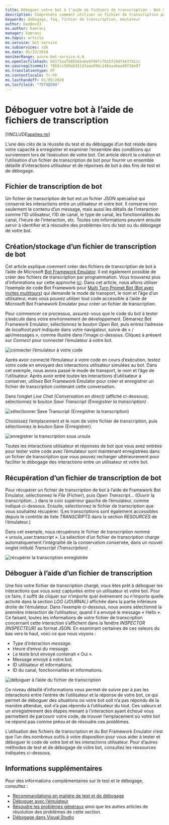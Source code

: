 ```yaml
---
title: Déboguer votre bot à l’aide de fichiers de transcription - Bot Service
description: Comprendre comment utiliser un fichier de transcription pour vous aider à déboguer votre robot.
keywords: débogage, faq, fichier de transcription, émulateur
author: DanDev33
ms.author: kamrani
manager: kamrani
ms.topic: article
ms.service: bot-service
ms.subservices: sdk
ms.date: 05/23/2019
monikerRange: azure-bot-service-4.0
ms.openlocfilehash: 6d1f3aafb805eba6ebf09fc7b15f29df4437d11c
ms.sourcegitcommit: f8b5cc509a6351d3aae89bc146eaabead973de97
ms.translationtype: HT
ms.contentlocale: fr-FR
ms.lasthandoff: 01/09/2020
ms.locfileid: "75798599"
---
```

# <a name="debug-your-bot-using-transcript-files"></a>Déboguer votre bot à l’aide de fichiers de transcription

[!INCLUDE[applies-to](../includes/applies-to.md)]

L’une des clés de la réussite du test et du débogage d’un bot réside dans votre capacité à enregistrer et examiner l’ensemble des conditions qui surviennent lors de l’exécution de votre bot. Cet article décrit la création et l’utilisation d’un fichier de transcription de bot pour fournir un ensemble détaillé d’interactions utilisateur et de réponses de bot à des fins de test et de débogage.

## <a name="the-bot-transcript-file"></a>Fichier de transcription de bot
Un fichier de transcription de bot est un fichier JSON spécialisé qui conserve les interactions entre un utilisateur et votre bot. Il conserve non seulement le contenu d’un message, mais aussi les détails de l’interaction comme l’ID utilisateur, l’ID de canal, le type de canal, les fonctionnalités du canal, l’heure de l’interaction, etc. Toutes ces informations peuvent ensuite servir à identifier et à résoudre des problèmes lors du test ou du débogage de votre bot. 

## <a name="creatingstoring-a-bot-transcript-file"></a>Création/stockage d’un fichier de transcription de bot
Cet article explique comment créer des fichiers de transcription de bot à l’aide de Microsoft [Bot Framework Emulator](https://github.com/Microsoft/BotFramework-Emulator). Il est également possible de créer des fichiers de transcription par programmation. Vous trouverez plus d’informations sur cette approche [ici](./bot-builder-howto-v4-storage.md#blob-transcript-storage). Dans cet article, nous allons utiliser l’exemple de code Bot Framework pour [Multi Turn Prompt Bot (Bot avec invites multitours)](https://aka.ms/cs-multi-prompts-sample) qui demande le mode de transport, le nom et l’âge d’un utilisateur, mais vous pouvez utiliser tout code accessible à l’aide de Microsoft Bot Framework Emulator pour créer un fichier de transcription.

Pour commencer ce processus, assurez-vous que le code du bot à tester s’exécute dans votre environnement de développement. Démarrez Bot Framework Emulator, sélectionnez le bouton _Open Bot_, puis entrez l’adresse de _localhost:port_ indiquée dans votre navigateur, suivie de « / api/messages », comme illustré dans l’image ci-dessous. Cliquez à présent sur _Connect_ pour connecter l’émulateur à votre bot.

![connecter l’émulateur à votre code](./media/emulator_open_bot_configuration.png)

Après avoir connecté l’émulateur à votre code en cours d’exécution, testez votre code en envoyant des interactions utilisateur simulées au bot. Dans cet exemple, nous avons passé le mode de transport, le nom et l’âge de l’utilisateur. Après avoir entré toutes les interactions d’utilisateur à conserver, utilisez Bot Framework Emulator pour créer et enregistrer un fichier de transcription contenant cette conversation. 

Dans l’onglet _Live Chat (Conversation en direct)_ (affiché ci-dessous), sélectionnez le bouton _Save Transcript (Enregistrer la transcription)_ . 

![sélectionner Save Transcript (Enregistrer la transcription)](./media/emulator_transcript_save.png)

Choisissez l’emplacement et le nom de votre fichier de transcription, puis sélectionnez le bouton Save (Enregistrer).

![enregistrer la transcription sous ursula](./media/emulator_transcript_saveas_ursula.png)

Toutes les interactions utilisateur et réponses de bot que vous avez entrées pour tester votre code avec l’émulateur sont maintenant enregistrées dans un fichier de transcription que vous pouvez recharger ultérieurement pour faciliter le débogage des interactions entre un utilisateur et votre bot.

## <a name="retrieving-a-bot-transcript-file"></a>Récupération d’un fichier de transcription de bot
Pour récupérer un fichier de transcription de bot à l’aide de Framework Bot Emulator, sélectionnez le _File_ (Fichier), puis _Open Transcript..._ (Ouvrir la transcription...) dans le coin supérieur gauche de l’émulateur, comme indiqué ci-dessous. Ensuite, sélectionnez le fichier de transcription que vous souhaitez récupérer. (Les transcriptions sont également accessibles depuis le contrôle de liste _TRANSCRIPTS_ dans la section _RESOURCES_ de l’émulateur.) 

Dans cet exemple, nous récupérons le fichier de transcription nommé « ursula_user.transcript ». La sélection d’un fichier de transcription charge automatiquement l’intégralité de la conservation conservée, dans un nouvel onglet intitulé _Transcript (Transcription)_ .

![récupérer la transcription enregistrée](./media/emulator_transcript_retrieve.png)

## <a name="debug-using-transcript-file"></a>Déboguer à l’aide d’un fichier de transcription
Une fois votre fichier de transcription chargé, vous êtes prêt à déboguer les interactions que vous avez capturées entre un utilisateur et votre bot. Pour ce faire, il suffit de cliquer sur n’importe quel événement ou n’importe quelle activité dans la section _LOG (JOURNAL)_ affichée dans la partie inférieure droite de l’émulateur. Dans l’exemple ci-dessous, nous avons sélectionné la première interaction de l’utilisateur, quand il a envoyé le message « Hello ». Ce faisant, toutes les informations de votre fichier de transcription concernant cette interaction s’affichent dans la fenêtre _INSPECTOR (INSPECTEUR)_ au format JSON. En examinant certaines de ces valeurs du bas vers le haut, voici ce que nous voyons :
* Type d’interaction _message_.
* Heure d’envoi du message.
* Le texte brut envoyé contenait « Oui ».
* Message envoyé à notre bot.
* ID utilisateur et informations.
* ID du canal, fonctionnalités et informations.

![déboguer à l’aide du fichier de transcription](./media/emulator_transcript_debug.png)

Ce niveau détaillé d’informations vous permet de suivre par à pas les interactions entre l’entrée de l’utilisateur et la réponse de votre bot, ce qui permet de déboguer des situations où votre bot soit n’a pas répondu de la manière attendue, soit n’a pas répondu à l’utilisateur du tout. Ces valeurs et un enregistrement des étapes menant à l’interaction ayant échoué vous permettent de parcourir votre code, de trouver l’emplacement où votre bot ne répond pas comme prévu et de résoudre ces problèmes.

L’utilisation des fichiers de transcription et du Bot Framework Emulator n’est que l’un des nombreux outils à votre disposition pour vous aider à tester et déboguer le code de votre bot et les interactions utilisateur. Pour d’autres méthodes de test et de débogage de votre bot, consultez les ressources indiquées ci-dessous.

## <a name="additional-information"></a>Informations supplémentaires

Pour des informations complémentaires sur le test et le débogage, consultez :

* [Recommandations en matière de test et de débogage](./bot-builder-testing-debugging.md)
* [Déboguer avec l’émulateur](../bot-service-debug-emulator.md)
* [Résoudre les problèmes généraux](../bot-service-troubleshoot-bot-configuration.md) ainsi que les autres articles de résolution des problèmes de cette section.
* [Débogage dans Visual Studio](https://docs.microsoft.com/visualstudio/debugger/index)
